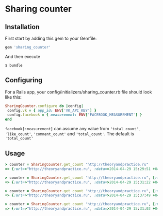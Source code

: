Sharing counter
===============


Installation
----

First start by adding this gem to your Gemfile:

``` ruby
gem 'sharing_counter'
```
And then execute
```
$ bundle
```


Configuring
----

For a Rails app, your config/initializers/sharing_counter.rb file should look like this:
``` ruby
SharingCounter.configure do |config|
 config.vk = { app_id: ENV['VK_API_KEY'] }
 config.facebook = { measurement: ENV['FACEBOOK_MEASUREMENT'] }
end
```
`facebook[:measurement]` can assume any value from `'total_count'`, `'like_count'`, `'comment_count'` and `'total_count'`. The default is `'total_count'`

Usage
-----
``` ruby
> counter = SharingCounter.get_count "http://theoryandpractice.ru"
=> {:url=>"http://theoryandpractice.ru", :data=>2014-04-29 15:29:51 +0400, :facebook=>1984, :twitter=>825, :vk=>0, :delay=>0.570361}

> counter = SharingCounter.get_count "http://theoryandpractice.ru", [:facebook]
=> {:url=>"http://theoryandpractice.ru", :data=>2014-04-29 15:31:22 +0400, :facebook=>1984, :delay=>0.443431}

> counter = SharingCounter.get_count "http://theoryandpractice.ru", [:twitter]
=> {:url=>"http://theoryandpractice.ru", :data=>2014-04-29 15:37:49 +0400, :twitter=>825, :delay=>0.435011}

> counter = SharingCounter.get_count "http://theoryandpractice.ru", [:vk]
=> {:url=>"http://theoryandpractice.ru", :data=>2014-04-29 15:31:02 +0400, :vk=>0, :delay=>0.061093}
```
